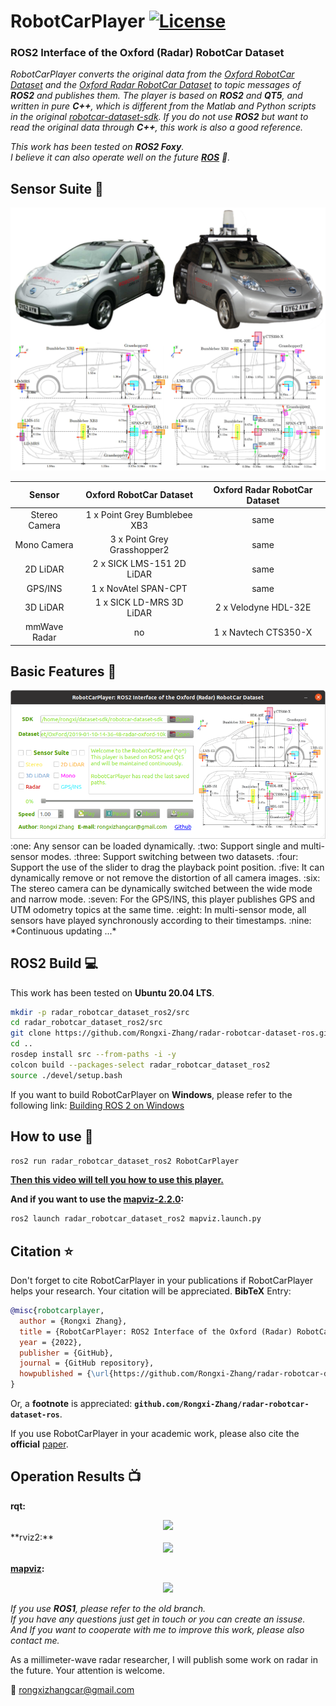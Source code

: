
# RobotCarPlayer [![License](https://img.shields.io/static/v1?label=License&message=GPLv3&color=green)](http://www.gnu.org/licenses/gpl-3.0.html)
### ROS2 Interface of the Oxford (Radar) RobotCar Dataset

*RobotCarPlayer converts the original data from the [Oxford RobotCar Dataset](https://robotcar-dataset.robots.ox.ac.uk/) and the [Oxford Radar RobotCar Dataset](https://oxford-robotics-institute.github.io/radar-robotcar-dataset/)  to topic messages of **ROS2** and publishes them. The player is based on **ROS2** and **QT5**, and written in pure **C++**, which is different from the Matlab and Python scripts in the original [robotcar-dataset-sdk](https://github.com/ori-mrg/robotcar-dataset-sdk). If you do not use **ROS2** but want to read the original data through **C++**, this work is also a good reference.*

*This work has been tested on **ROS2 Foxy**.*  
*I believe it can also operate well on the future **[ROS](https://www.ros.org/)** :turtle:.*  


## Sensor Suite :car:

<div align=center>
	<img src = assets/RobotCar.png />

| **Sensor** | Oxford RobotCar Dataset | Oxford Radar RobotCar Dataset |
| :----: | :----: | :----: |
| Stereo Camera | 1 x Point Grey Bumblebee XB3 | same |
| Mono Camera | 3 x Point Grey Grasshopper2 | same |
| 2D LiDAR | 2 x SICK LMS-151 2D LiDAR | same |
| GPS/INS | 1 x NovAtel SPAN-CPT | same |
| 3D LiDAR | 1 x SICK LD-MRS 3D LiDAR | 2 x Velodyne HDL-32E |
| mmWave Radar | no | 1 x Navtech CTS350-X |

</div>

## Basic Features :book:
<div align=center>
	<img src = assets/RobotCarPlayer.png />
</div>
:one: Any sensor can be loaded dynamically.  
:two: Support single and multi-sensor modes.  
:three: Support switching between two datasets.  
:four: Support the use of the slider to drag the playback point position.  
:five: It can dynamically remove or not remove the distortion of all camera images.  
:six: The stereo camera can be dynamically switched between the wide mode and narrow mode.  
:seven: For the GPS/INS, this player publishes GPS and UTM odometry topics at the same time.  
:eight: In multi-sensor mode, all sensors have played synchronously according to their timestamps.  
:nine: *Continuous updating ...*

## ROS2 Build :computer:
This work has been tested on **Ubuntu 20.04 LTS**.  
```bash
mkdir -p radar_robotcar_dataset_ros2/src
cd radar_robotcar_dataset_ros2/src
git clone https://github.com/Rongxi-Zhang/radar-robotcar-dataset-ros.git
cd ..
rosdep install src --from-paths -i -y
colcon build --packages-select radar_robotcar_dataset_ros2
source ./devel/setup.bash
```

If you want to build RobotCarPlayer on **Windows**, please refer to the following link: 
[Building ROS 2 on Windows](https://docs.ros.org/en/foxy/Installation/Windows-Development-Setup.html)

## How to use :movie_camera:

```bash
ros2 run radar_robotcar_dataset_ros2 RobotCarPlayer
```
**[Then this video will tell you how to use this player.](https://youtu.be/LG4cgrkSddY)**  

**And if you want to use the [mapviz-2.2.0](https://github.com/swri-robotics/mapviz):**

```bash
ros2 launch radar_robotcar_dataset_ros2 mapviz.launch.py
```

## Citation :star: 
Don't forget to cite RobotCarPlayer in your publications if RobotCarPlayer helps your research.  Your citation will be appreciated. **BibTeX** Entry:
```bibtex
@misc{robotcarplayer,
  author = {Rongxi Zhang},
  title = {RobotCarPlayer: ROS2 Interface of the Oxford (Radar) RobotCar Dataset},
  year = {2022},
  publisher = {GitHub},
  journal = {GitHub repository},
  howpublished = {\url{https://github.com/Rongxi-Zhang/radar-robotcar-dataset-ros}},
}
```
Or, a **footnote** is appreciated: **`github.com/Rongxi-Zhang/radar-robotcar-dataset-ros`**.

If you use RobotCarPlayer in your academic work, please also cite the **official** [paper](https://ieeexplore.ieee.org/document/9196884).  

## Operation Results :tv: 

**rqt:**

<center>
	<img src="assets/rqt.gif">
</center>  
**rviz2:**

<center>
	<img src="assets/rviz2.gif">
</center>  

**[mapviz](https://youtu.be/ojq7yk8xtKU):**

<center>
	<img src="assets/mapviz.gif">
</center>  

*If you use **ROS1**, please refer to the old branch.*  
*If you have any questions just get in touch or you can create an issuse.*  
*And If you want to cooperate with me to improve this work, please also contact me.*  

As a millimeter-wave radar researcher, I will publish some work on radar in the future. Your attention is welcome. 

:e-mail:	rongxizhangcar@gmail.com
